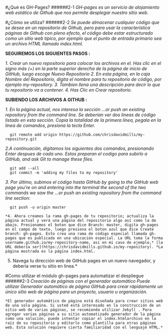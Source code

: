#¿Qué es GH-Pages?
######2-1
    *GH-pages es un servicio de alojamiento web estático de Github que nos permite desplegar nuestro sitio web.*

#¿Cómo se utiliza?
######2-2
    *Se puede almacenar cualquier código que se desee en un repositorio de Github, pero para usar la característica páginas
    de Github con  pleno efecto, el código debe estar estructurado como un sitio web típico, por ejemplo que el punto de entrada
    primario sea un archivo     HTML llamado index.html.*

  **SEGUIREMOS LOS SIGUIENTES PASOS :**

  *1. Crear un nuevo repositorio para colocar los archivos en el. Has clic en el signo más (+) en la parte superior derecha   de la         página de inicio de GitHub, luego escoge Nuevo Repositorio*
  *2. En esta página, en la caja Nombre del Repositorio, digita el nombre para tu repositorio de código, por ejemplo my-repository.
  3. Tambien llena una descripción para decir lo que tu repositorio va a contener.
  4. Has Clic en Crear repositorio.*


  **SUBIENDO LOS ARCHIVOS A GITHUB :**

  *1. En la página actual, nos interesa la sección …or push an existing repository from the command line. Se deberían ver dos lineas de código listado en esta sección. Copia la totalidad de la primera línea, pegala en la linea de comandos, presiona la tecla Enter.*
~~~
  git remote add origin https://github.com/chrisdavidmills/my-repository.git
~~~

  *2.A continuación, digitamos los siguientes dos comandos, presionando Enter despues de cada uno. Estos preparan el codigo para subirlo a GitHub, and ask Git to manage these files.*
~~~
  git add --all
  git commit -m 'adding my files to my repository'
~~~

  *3. Por último, subimos el código hasta GitHub by going to the GitHub web page you're on and entering into the terminal the second of the two commands we saw the …or push an existing repository from the command line section:*
~~~
  git push -u origin master
~~~
    *4. Ahora creamos la rama gh-pages de tu repositorio; actualiza la página actual y verá una página del repositorio algo así como la de abajo. Presionamos el boton que dice Branch: master, digita gh-pages en el campo de texto, luego presiona el boton azul que dice Create branch: gh-pages. Esto crea una rama de código especial llamada gh-pages que es publicada en una ubicación especial. La URL toma la forma username.github.io/my-repository-name, asi en mi caso de ejemplo,* [la URL debería ser](https://chrisdavidmills.github.io/my-repository). *La página mostrada es la página index.html.

  5. Navega tu dirección web de GitHub pages en un nuevo navegador, y deberia verse tu sitio en linea.*

#Como utilizar el módulo gh-pages para automatizar el despliegue
######2-3
    *Creación de páginas con el generador automático
    Puede utilizar Generador automático de página GitHub para crear rápidamente un único sitio web de página para un proyecto, usuario u     organización.*

    *El generador automático de página está diseñada para crear sitios web de una sola página. Si usted está interesado en la construcción de un sitio web de varias páginas, se recomienda utilizar Jekyll . Para agregar varias páginas a su sitio automatizado generador de la página como una solución, puede intentar copiar el index.htmlarchivo en la raíz de su repositorio y editarlo como plantilla para otras páginas web. Esta solución requiere cierta familiaridad con el lenguaje HTML.*

